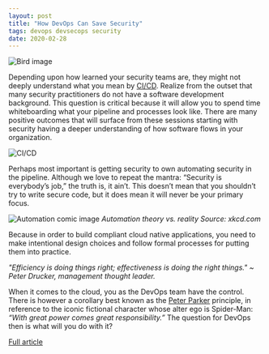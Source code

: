 ```yaml
---
layout: post
title: "How DevOps Can Save Security"
tags: devops devsecops security
date: 2020-02-28
---
```


![Bird image](https://cdn.thenewstack.io/media/2020/02/de9fdb74-raven-4874366_1920-1024x684.jpg)

Depending upon how learned your security teams are, they might not deeply understand what you mean by 
[CI/CD](https://www.twistlock.com/2019/07/08/greatest-security-risks-lurking-ci-cd-pipeline/). Realize 
from the outset that many security practitioners do not have a software development background. This 
question is critical because it will allow you to spend time whiteboarding what your pipeline and 
processes look like. There are many positive outcomes that will surface from these sessions starting 
with security having a deeper understanding of how software flows in your organization.

![CI/CD](https://cdn.thenewstack.io/media/2020/02/a4a2a471-screen-shot-2020-02-27-at-17.40.50.png)

Perhaps most important is getting security to own automating security in the pipeline. Although we 
love to repeat the mantra: “Security is everybody’s job,” the truth is, it ain’t. This doesn’t mean 
that you shouldn’t try to write secure code, but it does mean it will never be your primary focus.

![Automation comic image](https://cdn.thenewstack.io/media/2020/02/0a0321d3-screen-shot-2020-02-27-at-17.44.29.png)
*Automation theory vs. reality Source: xkcd.com*

Because in order to build compliant cloud native applications, you need to make intentional design 
choices and follow formal processes for putting them into practice.

*"Efficiency is doing things right; effectiveness is doing the right things." ~ 
Peter Drucker, management thought leader.*

When it comes to the cloud, you as the DevOps team have the control. There is however a corollary 
best known as the 
[Peter Parker](https://en.wikipedia.org/wiki/Spider-Man) principle, in reference to the iconic 
fictional character whose alter ego is Spider-Man: *“With great power comes great responsibility.”* 
The question for DevOps then is what will you do with it?

[Full article](https://thenewstack.io/how-devops-can-save-security/)
